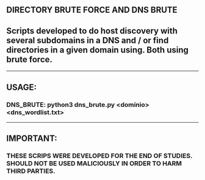 ## DIRECTORY BRUTE FORCE AND DNS BRUTE
## Scripts developed to do host discovery with several subdomains in a DNS and / or find directories in a given domain using. Both using brute force.

<hr>


## USAGE: 
### DNS_BRUTE:  python3 dns_brute.py <domínio> <dns_wordlist.txt>

<hr>

## IMPORTANT: 
### THESE SCRIPS WERE DEVELOPED FOR THE END OF STUDIES. SHOULD NOT BE USED MALICIOUSLY IN ORDER TO HARM THIRD PARTIES.
